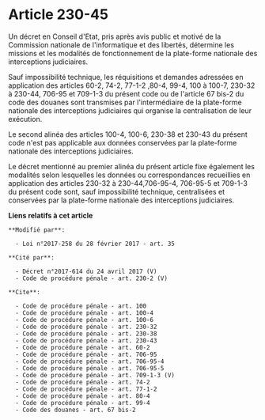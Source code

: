 # Article 230-45

Un décret en Conseil d'Etat, pris après avis public et motivé de la Commission nationale de l'informatique et des libertés,
détermine les missions et les modalités de fonctionnement de la plate-forme nationale des interceptions judiciaires. 

Sauf impossibilité technique, les réquisitions et demandes adressées en application des articles 60-2, 74-2,  77-1-2 ,80-4,
99-4, 100 à 100-7, 230-32 à 230-44, 706-95 et 709-1-3 du présent code ou de l'article 67 bis-2 du code des douanes sont
transmises par l'intermédiaire de la plate-forme nationale des interceptions judiciaires qui organise la centralisation de
leur exécution. 

Le second alinéa des articles 100-4, 100-6, 230-38 et 230-43 du présent code n'est pas applicable aux données conservées par
la plate-forme nationale des interceptions judiciaires. 

Le décret mentionné au premier alinéa du présent article fixe également les modalités selon lesquelles les données ou
correspondances recueillies en application des articles 230-32 à 230-44,706-95-4, 706-95-5 et 709-1-3 du présent code sont,
sauf impossibilité technique, centralisées et conservées par la plate-forme nationale des interceptions judiciaires.

**Liens relatifs à cet article**

	**Modifié par**:

	  - Loi n°2017-258 du 28 février 2017 - art. 35

	**Cité par**:

	  - Décret n°2017-614 du 24 avril 2017 (V)
	  - Code de procédure pénale - art. 230-2 (V)

	**Cite**:

	  - Code de procédure pénale - art. 100
	  - Code de procédure pénale - art. 100-4
	  - Code de procédure pénale - art. 100-6
	  - Code de procédure pénale - art. 230-32
	  - Code de procédure pénale - art. 230-38
	  - Code de procédure pénale - art. 230-43
	  - Code de procédure pénale - art. 60-2
	  - Code de procédure pénale - art. 706-95
	  - Code de procédure pénale - art. 706-95-4
	  - Code de procédure pénale - art. 706-95-5
	  - Code de procédure pénale - art. 709-1-3 (V)
	  - Code de procédure pénale - art. 74-2
	  - Code de procédure pénale - art. 77-1-2
	  - Code de procédure pénale - art. 80-4
	  - Code de procédure pénale - art. 99-4
	  - Code des douanes - art. 67 bis-2
